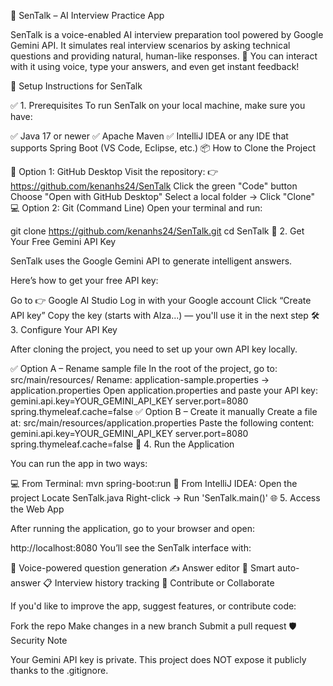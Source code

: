 🤖 SenTalk – AI Interview Practice App

SenTalk is a voice-enabled AI interview preparation tool powered by Google Gemini API. It simulates real interview scenarios by asking technical questions and providing natural, human-like responses.
🎤 You can interact with it using voice, type your answers, and even get instant feedback!

🔧 Setup Instructions for SenTalk

✅ 1. Prerequisites
To run SenTalk on your local machine, make sure you have:

✅ Java 17 or newer
✅ Apache Maven
✅ IntelliJ IDEA or any IDE that supports Spring Boot (VS Code, Eclipse, etc.)
📦 How to Clone the Project

🔗 Option 1: GitHub Desktop
Visit the repository:
👉 https://github.com/kenanhs24/SenTalk
Click the green "Code" button
Choose "Open with GitHub Desktop"
Select a local folder → Click "Clone"
💻 Option 2: Git (Command Line)
Open your terminal and run:

git clone https://github.com/kenanhs24/SenTalk.git
cd SenTalk
🔑 2. Get Your Free Gemini API Key

SenTalk uses the Google Gemini API to generate intelligent answers.

Here’s how to get your free API key:

Go to 👉 Google AI Studio
Log in with your Google account
Click “Create API key”
Copy the key (starts with AIza...) — you'll use it in the next step
🛠️ 3. Configure Your API Key

After cloning the project, you need to set up your own API key locally.

✅ Option A – Rename sample file
In the root of the project, go to:
src/main/resources/
Rename:
application-sample.properties → application.properties
Open application.properties and paste your API key:
gemini.api.key=YOUR_GEMINI_API_KEY
server.port=8080
spring.thymeleaf.cache=false
✅ Option B – Create it manually
Create a file at:
src/main/resources/application.properties
Paste the following content:
gemini.api.key=YOUR_GEMINI_API_KEY
server.port=8080
spring.thymeleaf.cache=false
🚀 4. Run the Application

You can run the app in two ways:

💻 From Terminal:
mvn spring-boot:run
🧠 From IntelliJ IDEA:
Open the project
Locate SenTalk.java
Right-click → Run 'SenTalk.main()'
🌐 5. Access the Web App

After running the application, go to your browser and open:

http://localhost:8080
You’ll see the SenTalk interface with:

🎤 Voice-powered question generation
✍️ Answer editor
🧠 Smart auto-answer
📋 Interview history tracking
🤝 Contribute or Collaborate

If you'd like to improve the app, suggest features, or contribute code:

Fork the repo
Make changes in a new branch
Submit a pull request
🛡️ Security Note

Your Gemini API key is private.
This project does NOT expose it publicly thanks to the .gitignore.

